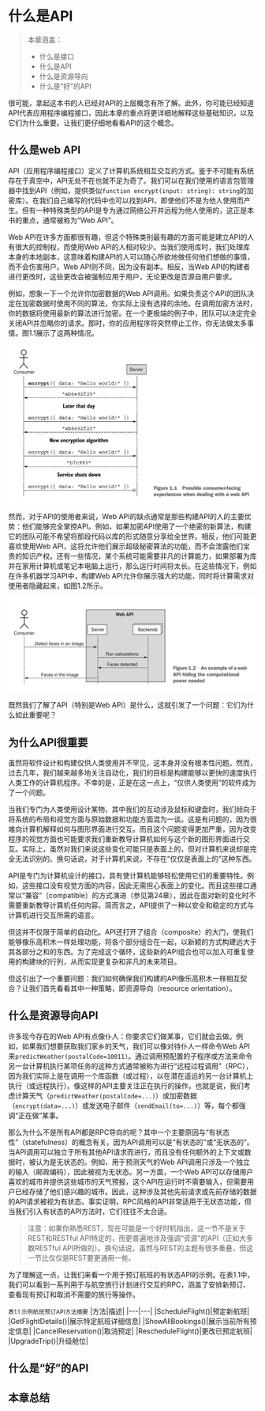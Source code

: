 # 什么是API

> 本章涵盖：
> - 什么是接口
> - 什么是API
> - 什么是资源导向
> - 什么是“好”的API

很可能，拿起这本书的人已经对API的上层概念有所了解。此外，你可能已经知道API代表应用程序编程接口，因此本章的重点将更详细地解释这些基础知识，以及它们为什么重要。让我们更仔细地看看API的这个概念。

## 什么是web API

API（应用程序编程接口）定义了计算机系统相互交互的方式。鉴于不可能有系统存在于真空中，API无处不在也就不足为奇了。我们可以在我们使用的语言包管理器中找到API（例如，提供类似`function encrypt(input: string): string`的加密库）。在我们自己编写的代码中也可以找到API，即使他们不是为他人使用而产生。但有一种特殊类型的API是专为通过网络公开并远程为他人使用的，这正是本书的重点，通常被称为“Web API”。

Web API在许多方面都很有趣，但这个特殊类别最有趣的方面可能是建立API的人有很大的控制权，而使用Web API的人相对较少。当我们使用库时，我们处理库本身的本地副本，这意味着构建API的人可以随心所欲地做任何他们想做的事情，而不会伤害用户。Web API则不同，因为没有副本。相反，当Web API的构建者进行更改时，这些更改会被强制应用于用户，无论更改是否源自用户要求。

例如，想象一下一个允许你加密数据的Web API调用。如果负责这个API的团队决定在加密数据时使用不同的算法，你实际上没有选择的余地。在调用加密方法时，你的数据将使用最新的算法进行加密。在一个更极端的例子中，团队可以决定完全关闭API并忽略你的请求。那时，你的应用程序将突然停止工作，你无法做太多事情。图1.1展示了这两种情况。

![](https://raw.githubusercontent.com/evan-ysj/APIDesignPatternsChinese/main/public/images/1.1.png)

然而，对于API的使用者来说，Web API的缺点通常是那些构建API的人的主要优势：他们能够完全掌控API。例如，如果加密API使用了一个绝密的新算法，构建它的团队可能不希望将那段代码以库的形式随意分享给全世界。相反，他们可能更喜欢使用Web API，这将允许他们展示超级秘密算法的功能，而不会泄露他们宝贵的知识产权。还有一些情况，某个系统可能需要非凡的计算能力，如果部署为库并在家用计算机或笔记本电脑上运行，那么运行时间将太长。在这些情况下，例如在许多机器学习API中，构建Web API允许你展示强大的功能，同时将计算需求对使用者隐藏起来，如图1.2所示。

![](https://raw.githubusercontent.com/evan-ysj/APIDesignPatternsChinese/main/public/images/1.2.png)

既然我们了解了API（特别是Web API）是什么，这就引发了一个问题：它们为什么如此重要呢？

## 为什么API很重要

虽然将软件设计和构建仅供人类使用并不罕见，这本身并没有根本性问题。然而，过去几年，我们越来越多地关注自动化，我们的目标是构建能够以更快的速度执行人类工作的计算机程序。不幸的是，正是在这一点上，“仅供人类使用”的软件成为了一个问题。

当我们专门为人类使用设计某物，其中我们的互动涉及鼠标和键盘时，我们倾向于将系统的布局和视觉方面与原始数据和功能方面混为一谈。这是有问题的，因为很难向计算机解释如何与图形界面进行交互。而且这个问题变得更加严重，因为改变程序的视觉方面也可能要求我们重新教导计算机如何与这个新的图形界面进行交互。实际上，虽然对我们来说这些变化可能只是表面上的，但对计算机来说却是完全无法识别的。换句话说，对于计算机来说，不存在“仅仅是表面上的”这种东西。

API是专门为计算机设计的接口，具有使计算机能够轻松使用它们的重要特性。例如，这些接口没有视觉方面的内容，因此无需担心表面上的变化。而且这些接口通常以“兼容”（compatible）的方式演进（参见第24章），因此在面对新的变化时不需要重新教导计算机任何内容。简而言之，API提供了一种以安全和稳定的方式与计算机进行交互所需的语言。

但这并不仅限于简单的自动化。API还打开了组合（composite）的大门，使我们能够像乐高积木一样处理功能，将各个部分组合在一起，以新颖的方式构建远大于其各部分之和的东西。为了完成这个循环，这些新的API组合也可以加入可重复使用的构建块的行列，从而实现更复杂和非凡的未来项目。

但这引出了一个重要问题：我们如何确保我们构建的API像乐高积木一样相互契合？让我们首先看看其中一种策略，即资源导向（resource orientation）。

## 什么是资源导向API

许多现今存在的Web API有点像仆人：你要求它们做某事，它们就会去做。例如，如果我们想要获取我们家乡的天气，我们可以像对待仆人一样命令Web API来`predictWeather(postalCode=10011)`。通过调用预配置的子程序或方法来命令另一台计算机执行某项任务的这种方式通常被称为进行“远程过程调用”（RPC），因为我们实际上是在调用一个库函数（或过程），以在潜在遥远的另一台计算机上执行（或远程执行）。像这样的API主要关注正在执行的操作。也就是说，我们考虑计算天气（`predictWeather(postalCode=...)`）或加密数据（`encrypt(data=...)`）或发送电子邮件（`sendEmail(to=...)`）等，每个都强调“正在做”某事。

那么为什么不是所有API都是RPC导向的呢？其中一个主要原因与“有状态性”（statefulness）的概念有关，因为API调用可以是“有状态的”或“无状态的”。当API调用可以独立于所有其他API请求而进行，而且没有任何额外的上下文或数据时，被认为是无状态的。例如，用于预测天气的Web API调用只涉及一个独立的输入（邮政编码），因此被视为无状态。另一方面，一个Web API可以存储用户喜欢的城市并提供这些城市的天气预报，这个API在运行时不需要输入，但需要用户已经存储了他们感兴趣的城市。因此，这种涉及其他先前请求或先前存储的数据的API请求被视为有状态。事实证明，RPC风格的API非常适用于无状态功能，但当我们引入有状态的API方法时，它们往往不太合适。

> 注意：如果你熟悉REST，现在可能是一个好时机指出，这一节不是关于REST和RESTful API特定的，而更普遍地涉及强调“资源”的API（正如大多数RESTful API所做的）。换句话说，虽然与REST的主题有很多重叠，但这一节比仅仅是REST要更通用一些。

为了理解这一点，让我们来看一个用于预订航班的有状态API的示例。在表1.1中，我们可以看到一系列用于与航空旅行计划进行交互的RPC，涵盖了安排新预订、查看现有预订和取消不需要的旅行等操作。

<small>表1.1 示例航班预订API方法摘要</small>
|方法|描述|
|---|---|
|ScheduleFlight()|预定新航班|
|GetFlightDetails()|展示特定航班详细信息|
|ShowAllBookings()|展示当前所有预定信息|
|CancelReservation()|取消预定|
|RescheduleFlight()|更改已预定航班|
|UpgradeTrip()|升级舱位|


## 什么是“好”的API



## 本章总结
